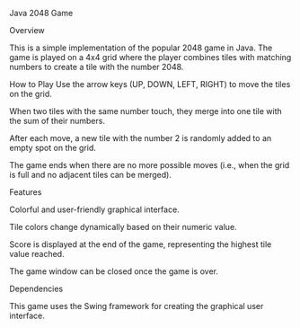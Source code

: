 Java 2048 Game


Overview

This is a simple implementation of the popular 2048 game in Java. The game is played on a 4x4 grid where the player combines tiles with matching numbers to create a tile with the number 2048.

How to Play
Use the arrow keys (UP, DOWN, LEFT, RIGHT) to move the tiles on the grid.

When two tiles with the same number touch, they merge into one tile with the sum of their numbers.

After each move, a new tile with the number 2 is randomly added to an empty spot on the grid.

The game ends when there are no more possible moves (i.e., when the grid is full and no adjacent tiles can be merged).


Features

Colorful and user-friendly graphical interface.

Tile colors change dynamically based on their numeric value.

Score is displayed at the end of the game, representing the highest tile value reached.

The game window can be closed once the game is over.


Dependencies

This game uses the Swing framework for creating the graphical user interface.

